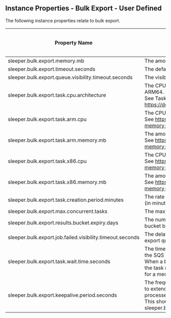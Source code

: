 ## Instance Properties - Bulk Export - User Defined

The following instance properties relate to bulk export.

| Property Name                                             | Description                                                                                                                                                                                                                                                                                                            | Default Value | Run CdkDeploy When Changed |
|-----------------------------------------------------------|------------------------------------------------------------------------------------------------------------------------------------------------------------------------------------------------------------------------------------------------------------------------------------------------------------------------|---------------|----------------------------|
| sleeper.bulk.export.memory.mb                             | The amount of memory in MB for lambda functions that start bulk export jobs.                                                                                                                                                                                                                                           |               | true                       |
| sleeper.bulk.export.timeout.seconds                       | The default timeout in seconds for the bulk export lambda.                                                                                                                                                                                                                                                             | 900           | true                       |
| sleeper.bulk.export.queue.visibility.timeout.seconds      | The visibility timeout in seconds for the bulk export queue.                                                                                                                                                                                                                                                           | 900           | true                       |
| sleeper.bulk.export.task.cpu.architecture                 | The CPU architecture to run bulk export tasks on. Valid values are X86_64 and ARM64.<br>See Task CPU architecture at https://docs.aws.amazon.com/AmazonECS/latest/developerguide/AWS_Fargate.html                                                                                                                      | X86_64        | true                       |
| sleeper.bulk.export.task.arm.cpu                          | The CPU for a bulk. export task using an ARM64 architecture.<br>See https://docs.aws.amazon.com/AmazonECS/latest/developerguide/task-cpu-memory-error.html for valid options.                                                                                                                                          | 1024          | true                       |
| sleeper.bulk.export.task.arm.memory.mb                    | The amount of memory in MB for a bulk export task using an ARM64 architecture.<br>See https://docs.aws.amazon.com/AmazonECS/latest/developerguide/task-cpu-memory-error.html for valid options.                                                                                                                        | 4096          | true                       |
| sleeper.bulk.export.task.x86.cpu                          | The CPU for a bulk export task using an x86_64 architecture.<br>See https://docs.aws.amazon.com/AmazonECS/latest/developerguide/task-cpu-memory-error.html for valid options.                                                                                                                                          | 1024          | true                       |
| sleeper.bulk.export.task.x86.memory.mb                    | The amount of memory in MB for a bulk export task using an x86_64 architecture.<br>See https://docs.aws.amazon.com/AmazonECS/latest/developerguide/task-cpu-memory-error.html for valid options.                                                                                                                       | 4096          | true                       |
| sleeper.bulk.export.task.creation.period.minutes          | The rate at which a check to see if bulk export ECS tasks need to be created is made (in minutes, must be >= 1).                                                                                                                                                                                                       | 1             | true                       |
| sleeper.bulk.export.max.concurrent.tasks                  | The maximum number of concurrent bulk export tasks to run.                                                                                                                                                                                                                                                             | 300           | false                      |
| sleeper.bulk.export.results.bucket.expiry.days            | The number of days the results of bulk export remain in the bulk export results bucket before being deleted.                                                                                                                                                                                                           | 7             | true                       |
| sleeper.bulk.export.job.failed.visibility.timeout.seconds | The delay in seconds until a failed bulk export job becomes visible on the bulk export queue and can be processed again.                                                                                                                                                                                               | 60            | false                      |
| sleeper.bulk.export.task.wait.time.seconds                | The time in seconds for a bulk export task to wait for a bulk export job to appear on the SQS queue (must be <= 20).<br>When a bulk export task waits for bulk export jobs to appear on the SQS queue, if the task receives no messages in the time defined by this property, it will try to wait for a message again. | 20            | false                      |
| sleeper.bulk.export.keepalive.period.seconds              | The frequency, in seconds, with which change message visibility requests are sent to extend the visibility of messages on the bulk export job queue so that they are not processed by other processes.<br>This should be less than the value of sleeper.bulk.export.queue.visibility.timeout.seconds.                  | 300           | false                      |
